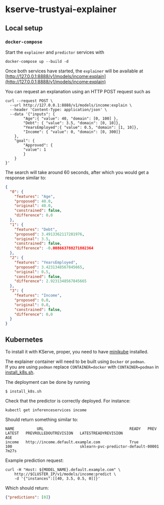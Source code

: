 # kserve-trustyai-explainer

## Local setup

### `docker-compose`

Start the `explainer` and `predictor` services with

```shell
docker-compose up --build -d
```

Once both services have started, the `explainer` will be available 
at [http://127.0.0.1:8888/v1/models/income:explain](http://127.0.0.1:8888/v1/models/income:explain)

You can request an explanation using an HTTP POST request such as

```shell
curl --request POST \
  --url http://127.0.0.1:8888/v1/models/income:explain \
  --header 'Content-Type: application/json' \
  --data '{"inputs": {
        "Age":{ "value": 40, "domain": [0, 100] },
        "Debt": { "value": 3.5, "domain": [0, 10]},
        "YearsEmployed":{ "value": 0.5, "domain": [1, 10]},
        "Income": { "value": 0, "domain": [0, 300]}
    },
    "goal": {
        "Approved": {
        "value": 1
        }
    }
}'
```

The search will take around 60 seconds, after which you would get a response similar to:

```json
{
  "0": {
    "features": "Age",
    "proposed": 40.0,
    "original": 40.0,
    "constrained": false,
    "difference": 0.0
  },
  "1": {
    "features": "Debt",
    "proposed": 3.4913362117281976,
    "original": 3.5,
    "constrained": false,
    "difference": -0.008663788271802364
  },
  "2": {
    "features": "YearsEmployed",
    "proposed": 3.4231348567845665,
    "original": 0.5,
    "constrained": false,
    "difference": 2.9231348567845665
  },
  "3": {
    "features": "Income",
    "proposed": 0.0,
    "original": 0.0,
    "constrained": false,
    "difference": 0.0
  }
}
```

## Kubernetes

To install it with KServe, proper, you need to have [minikube](https://minikube.sigs.k8s.io/docs/start/)
installed.

The explainer container will need to be built using `Docker` or `podman`.   
If you are using `podman` replace `CONTAINER=docker` with `CONTAINER=podman` in [install_k8s.sh](install_k8s.sh).

The deployment can be done by running

```shell
$ install_k8s.sh
```

Check that the predictor is correctly deployed. For instance:

```shell
kubectl get inferenceservices income
```

Should return something similar to:

```
NAME          URL                                      READY   PREV   LATEST   PREVROLLEDOUTREVISION   LATESTREADYREVISION                   AGE
income   http://income.default.example.com             True           100                              sklearn-pvc-predictor-default-00001   7m27s
```

Example prediction request:

```shell
curl -H "Host: ${MODEL_NAME}.default.example.com" \
    http://$CLUSTER_IP/v1/models/income:predict \
    -d '{"instances":[[40, 3.5, 0.5, 0]]}'
```

Which should return:

```json
{"predictions": [0]}
```